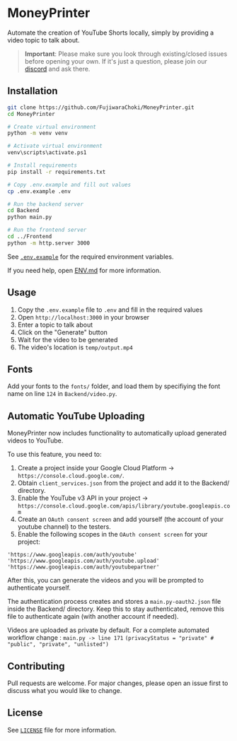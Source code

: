 # MoneyPrinter

Automate the creation of YouTube Shorts locally, simply by providing a video topic to talk about.

> **Important**: Please make sure you look through existing/closed issues before opening your own. If it's just a question, please join our [discord](https://dsc.gg/fuji-community) and ask there.

## Installation

```bash
git clone https://github.com/FujiwaraChoki/MoneyPrinter.git
cd MoneyPrinter

# Create virtual environment
python -m venv venv

# Activate virtual environment
venv\scripts\activate.ps1

# Install requirements
pip install -r requirements.txt

# Copy .env.example and fill out values
cp .env.example .env

# Run the backend server
cd Backend
python main.py

# Run the frontend server
cd ../Frontend
python -m http.server 3000
```

See [`.env.example`](.env.example) for the required environment variables.

If you need help, open [ENV.md](ENV.md) for more information.

## Usage

1. Copy the `.env.example` file to `.env` and fill in the required values
1. Open `http://localhost:3000` in your browser
1. Enter a topic to talk about
1. Click on the "Generate" button
1. Wait for the video to be generated
1. The video's location is `temp/output.mp4`

## Fonts

Add your fonts to the `fonts/` folder, and load them by specifiying the font name on line `124` in `Backend/video.py`.

## Automatic YouTube Uploading
 
MoneyPrinter now includes functionality to automatically upload generated videos to YouTube.

To use this feature, you need to:
1. Create a project inside your Google Cloud Platform -> `https://console.cloud.google.com/`. 
1. Obtain `client_services.json` from the project and add it to the Backend/ directory.
1. Enable the YouTube v3 API in your project -> `https://console.cloud.google.com/apis/library/youtube.googleapis.com`
1. Create an `OAuth consent screen` and add yourself (the account of your youtube channel) to the testers.
1. Enable the following scopes in the `OAuth consent screen` for your project:

```
'https://www.googleapis.com/auth/youtube'
'https://www.googleapis.com/auth/youtube.upload'
'https://www.googleapis.com/auth/youtubepartner'
```

After this, you can generate the videos and you will be prompted to authenticate yourself. 

The authentication process creates and stores a `main.py-oauth2.json` file inside the Backend/ directory. Keep this to stay authenticated, remove this file to authenticate again (with another account if needed).

Videos are uploaded as private by default. For a complete automated workflow change : `main.py -> line 171`
`(privacyStatus = "private" # "public", "private", "unlisted")`

## Contributing

Pull requests are welcome. For major changes, please open an issue first to discuss what you would like to change.

## License

See [`LICENSE`](LICENSE) file for more information.
